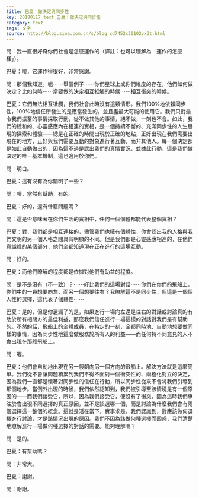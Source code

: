 ```yaml
---
title: 巴夏：做決定與同步性
key: 20180117_text_巴夏：做決定與同步性
category: text
tags: 文字
source: http://blog.sina.com.cn/s/blog_cd7452c20102vx3t.html
---
```


問：我一直很好奇你們社會是怎麼運作的（譯註：也可以理解為「運作的怎麼樣」）。

巴夏：噢，它運作得很好，非常感謝。

問：那個我知道。呃⋯⋯舉個例子⋯⋯你們星球上或你們維度的存在，他們如何做決定？比如何時⋯⋯當要做的決定相互牴觸的時候⋯⋯相互衝突的時候。

巴夏：它們無法相互牴觸，我們社會此時沒有這類情形。我們100%地依賴同步性，100%地信任所發生的是應當發生的，並且盡最大可能的使用它。我們只對最令我們振奮的事情採取行動，從不做其他的事情，絕不做，一刻也不會。如此，我們的總和的、心靈感應內在相連的實相，是一個持續不斷的、充滿同步性的人生展現的探索和體驗——總是在正確的時間出現於正確的地點，正好出現在我們需要出現在的地方，正好與我們需要互動的對象進行著互動，而非其他人。每一個決定都是如此自動做出的，因為這不過是認出我們的真情實況，並據此行動，這是我們做決定的唯一基本機制，這也適用於你們。

問：明白。

巴夏：這有沒有為你闡明了一些？

問：噢，當然有幫助，有的。

巴夏：好的，還有什麼問題嗎？

問：這是否意味著在你們生活的實相中，任何一個個體都能代表整個實相？

巴夏：對，我們都是相互連接的，儘管我們也擁有個體性，你會認出我的人格與我們文明的另一個人格之間具有明顯的不同。但是我們都是心靈感應相連的，在他們意識裡的某個部分，他們全都知道現在正在進行的這場互動。

問：好的。

巴夏：而他們瞭解的程度都是依據對他們有助益的程度。

問：是不是沒有（不一致）？⋯⋯好比我們的這場對話⋯⋯你們在你們的飛船上，你們中的一員想要向左，而另一個想要往右？我瞭解這不是同步性，但這是一個個人性的選擇，這代表了個體性⋯⋯

巴夏：是的，但是你遺漏了的是，如果進行一場向左還是往右的對話或討論真的有助於所有相關方的最佳利益，那麼我們信任進行一場這樣的對話對我們是有幫助的。不然的話，飛船上的全體成員，在特定的一刻，全都同時地、自動地想要做同樣的事情，因為同步性地這麼做服務於所有人的利益——而任何持不同意見的人不會出現在那艘飛船上。

問：喔。

巴夏：他們會自動地出現在另一艘朝向另一個方向的飛船上。解決方法就是這麼簡單。我們從不會讓問題積累到我們不得不面對一個衝突性的、兩極化對立的決定，因為我們一直都是懷著對同步性的信任在行動，所以同步性從來不會將我們引導到那個地步。當例外出現的時候，我們依然認知到，我們被引導至該情境是有一個原因的——而我們接受它，所以，因為我們接受它，便沒有了衝突。因為這時我們專注於會出現不同選擇的真正原因，並不是該選哪一個，而是討論為什麼我們會有兩個選擇這一整個的概念。這就是活在當下，實事求是。我們認識到，對應該做何選擇進行討論，才是該情況出現的原因。我們不因為該做何種選擇而困惑，我們清楚地瞭解進行一場做何種選擇的對話的需要。能夠理解嗎？

問：是的。

巴夏：有幫助嗎？

問：非常大。

巴夏：謝謝。

問：謝謝。
